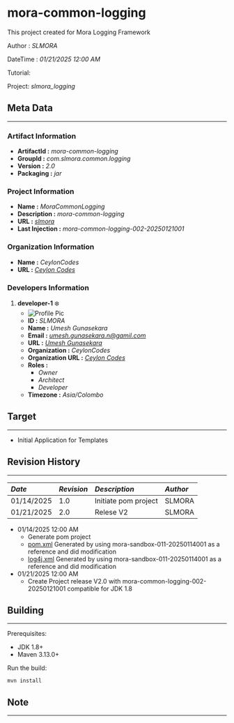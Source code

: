 [//]: # " Copyright (c) 2025 CeylonCodes and/or its affiliates. All rights reserved. "

# mora-common-logging

This project created for Mora Logging Framework

Author : _SLMORA_

DateTime : _01/21/2025 12:00 AM_

Tutorial: 

Project: _slmora_logging_

## Meta Data

---

### Artifact Information
- **ArtifactId :** _mora-common-logging_
- **GroupId :** _com.slmora.common.logging_
- **Version :** _2.0_
- **Packaging :** _jar_

### Project Information
- **Name :** _MoraCommonLogging_
- **Description :** _mora-common-logging_
- **URL :** _[slmora](http://www.slmora.com "www.slmora.com")_
- **Last Injection :** _mora-common-logging-002-20250121001_

### Organization Information
- **Name :** _CeylonCodes_
- **URL :** _[Ceylon Codes](http://www.ceyloncodes.com "www.ceyloncodes.com")_

### Developers Information
1. **developer-1** :snowflake:
	- ![Profile Pic](https://avatars.githubusercontent.com/u/12097282?v=4)
	- **ID :** _SLMORA_
	- **Name :** _Umesh Gunasekara_
	- **Email :** _<umesh.gunasekara.n@gamil.com>_
	- **URL :** _[Umesh Gunasekara](http://www.umeshgunasekara.com "www.umeshgunasekara.com")_
	- **Organization :** _CeylonCodes_
	- **Organization URL :** _[Ceylon Codes](http://www.ceyloncodes.com "www.ceyloncodes.com")_
	- **Roles :**
		+ _Owner_
		+ _Architect_
		+ _Developer_
	- **Timezone :** _Asia/Colombo_

## Target

---

- Initial Application for Templates

## Revision History

---

| _Date_     | _Revision_ | _Description_         | _Author_ |
|:-----------|:-----------|:----------------------|:---------|
| 01/14/2025 | 1.0        | Initiate  pom project | SLMORA   |
| 01/21/2025  | 2.0        | Relese V2             | SLMORA   |
- 01/14/2025 12:00 AM
    + Generate pom project
    + [pom.xml](pom.xml) Generated by using mora-sandbox-011-20250114001 as a reference and did modification
    + [log4j.xml](src/main/resources/log4j2.xml) Generated by using mora-sandbox-011-20250114001 as a reference and did modification
- 01/21/2025 12:00 AM
    + Create Project release V2.0 with mora-common-logging-002-20250121001 compatible for JDK 1.8

## Building

----

Prerequisites:

* JDK 1.8+
* Maven 3.13.0+

Run the build:

`mvn install`

## Note

----